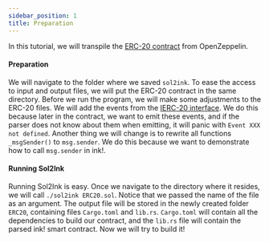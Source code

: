 ```yaml
---
sidebar_position: 1
title: Preparation
---
```


In this tutorial, we will transpile the [ERC-20 contract](https://github.com/OpenZeppelin/openzeppelin-contracts/blob/master/contracts/token/ERC20/ERC20.sol) from OpenZeppelin.

#### Preparation

We will navigate to the folder where we saved `sol2ink`. To ease the access to input and output files, we will put the ERC-20 contract in the same directory. Before we run the program, we will make some adjustments to the ERC-20 files. We will add the events from the [IERC-20 interface](https://github.com/OpenZeppelin/openzeppelin-contracts/blob/master/contracts/token/ERC20/IERC20.sol). We do this because later in the contract, we want to emit these events, and if the parser does not know about them when emitting, it will panic with `Event XXX not defined`. Another thing we will change is to rewrite all functions `_msgSender()` to `msg.sender`. We do this because we want to demonstrate how to call `msg.sender` in ink!.

#### Running Sol2Ink

Running Sol2Ink is easy. Once we navigate to the directory where it resides, we will call `./sol2ink ERC20.sol`. Notice that we passed the name of the file as an argument. The output file will be stored in the newly created folder `ERC20`, containing files `Cargo.toml` and `lib.rs`. `Cargo.toml` will contain all the dependencies to build our contract, and the `lib.rs` file will contain the parsed ink! smart contract. Now we will try to build it!
